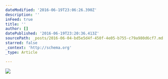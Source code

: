 ```yaml
---
dateModified: '2016-06-19T23:06:26.390Z'
description: ''
inFeed: true
title: ''
author: []
datePublished: '2016-06-19T23:20:36.413Z'
sourcePath: _posts/2016-06-04-bd5e5d4f-450f-4e05-b755-c79a980d6cf7.md
starred: false
_context: 'http://schema.org'
_type: Article

---
```

![](https://the-grid-user-content.s3-us-west-2.amazonaws.com/3fdcafcb-7567-4149-9a91-dd88789784d1.jpg)